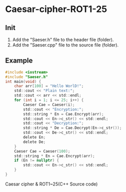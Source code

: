 Caesar-cipher-ROT1-25
===============

## Init
1. Add the "Saeser.h" file to the header file (folder).
2. Add the "Saeser.cpp" file to the source file (folder).


## Example
```C
#include <iostream>
#include "Saeser.h"
int main(void) {
	char arr[100] = "Hello WorlD!";
	std::cout << "Plain text:";
	std::cout << arr << std::endl;
	for (int i = 1; i <= 25; i++) {
		Caeser Cae = Caeser(i);
		std::cout << "Encryption:";
		std::string * En = Cae.Encrypt(arr);
		std::cout << En->c_str() << std::endl;
		std::cout << "Decryption:";
		std::string * De = Cae.Decrypt(En->c_str());
		std::cout << De->c_str() << std::endl;
		delete En;
		delete De;
	}
	Caeser Cae = Caeser(100);
	std::string * En = Cae.Encrypt(arr);
	if (En != nullptr) {
		std::cout << En->c_str() << std::endl;
	}
}
```

Caesar cipher &amp; ROT1~25(C++ Source code)
